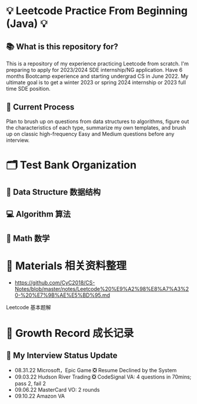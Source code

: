# 💡 Leetcode Practice From Beginning (Java) 💡

## 📚 What is this repository for?
This is a repository of my experience practicing Leetcode from scratch. I'm preparing to apply for 2023/2024 SDE internship/NG application. Have 6 months Bootcamp experience and starting undergrad CS in June 2022. My ultimate goal is to get a winter 2023 or spring 2024 internship or 2023 full time SDE position.

## 📝 Current Process

Plan to brush up on questions from data structures to algorithms, figure out the characteristics of each type, summarize my own templates, and brush up on classic high-frequency Easy and Medium questions before any interview.

# 🗂️ Test Bank Organization
## 🧱 Data Structure 数据结构

## 💻 Algorithm 算法

## 🧮 Math 数学

# 📖 Materials 相关资料整理

 - https://github.com/CyC2018/CS-Notes/blob/master/notes/Leetcode%20%E9%A2%98%E8%A7%A3%20-%20%E7%9B%AE%E5%BD%95.md

 Leetcode 基本题解

# 🚀 Growth Record 成长记录
## 📍 My Interview Status Update

 - 08.31.22 Microsoft，Epic Game ❎ Resume Declined by the System
 - 09.03.22 Hudson River Trading ❎ CodeSignal VA: 4 questions in 70mins; pass 2, fail 2
 - 09.06.22 MasterCard VO: 2 rounds
 - 09.10.22 Amazon VA





